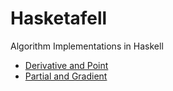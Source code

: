 # Hasketafell
Algorithm Implementations in Haskell
- [Derivative and Point](https://replit.com/@gabrielluizone/Halkulus#Derivative.hs)
- [Partial and Gradient](https://replit.com/@gabrielluizone/Halkulus#PartialGrad.hs)
